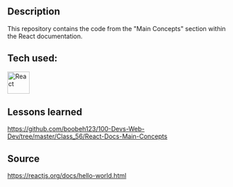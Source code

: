 ## Description
This repository contains the code from the "Main Concepts" section within the React documentation.

## Tech used:
<img src="https://profilinator.rishav.dev/skills-assets/react-original-wordmark.svg" alt="React" height="50" />

## Lessons learned
https://github.com/boobeh123/100-Devs-Web-Dev/tree/master/Class_56/React-Docs-Main-Concepts

## Source
https://reactjs.org/docs/hello-world.html
